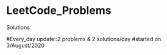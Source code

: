 # LeetCode_Problems
Solutions 


#Every_day update::2 problems & 2 solutions/day
#started on 3/August/2020
